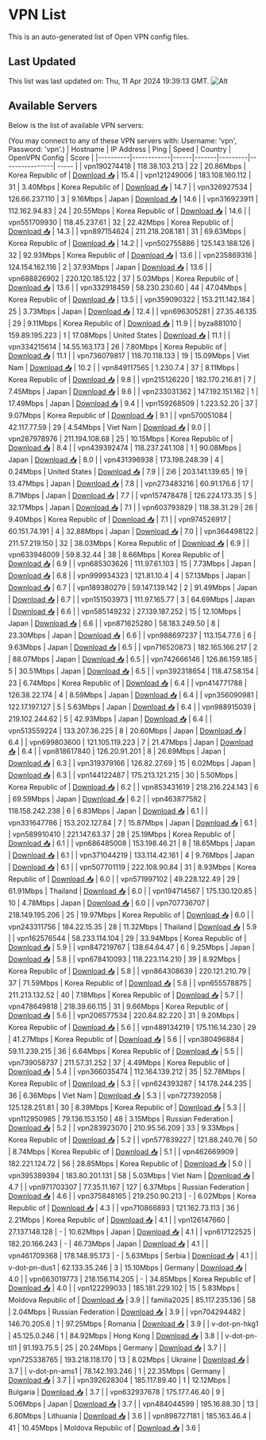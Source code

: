 # VPN List

This is an auto-generated list of Open VPN config files.

## Last Updated

This list was last updated on: Thu, 11 Apr 2024 19:39:13 GMT.
![Alt](https://repobeats.axiom.co/api/embed/186b98318ef1479477931607c1ad7d823f12451f.svg "Repobeats analytics image")

## Available Servers

Below is the list of available VPN servers:

(You may connect to any of these VPN servers with: Username: 'vpn', Password: 'vpn'.)
| Hostname | IP Address | Ping | Speed | Country | OpenVPN Config | Score |
|----------|------------|------|-------|---------|----------------| ----- |
| vpn190274418 | 118.38.103.213 | 22 | 20.86Mbps | Korea Republic of | [Download 📥](./configs/server_0_KR.ovpn) | 15.4 |
| vpn121249006 | 183.108.160.112 | 31 | 3.40Mbps | Korea Republic of | [Download 📥](./configs/server_1_KR.ovpn) | 14.7 |
| vpn326927534 | 126.66.237.110 | 3 | 9.16Mbps | Japan | [Download 📥](./configs/server_2_JP.ovpn) | 14.6 |
| vpn316923911 | 112.162.94.83 | 24 | 20.55Mbps | Korea Republic of | [Download 📥](./configs/server_3_KR.ovpn) | 14.6 |
| vpn551709930 | 118.45.237.61 | 32 | 22.42Mbps | Korea Republic of | [Download 📥](./configs/server_4_KR.ovpn) | 14.3 |
| vpn897154624 | 211.218.208.181 | 31 | 69.63Mbps | Korea Republic of | [Download 📥](./configs/server_5_KR.ovpn) | 14.2 |
| vpn502755886 | 125.143.188.126 | 32 | 92.93Mbps | Korea Republic of | [Download 📥](./configs/server_6_KR.ovpn) | 13.6 |
| vpn235869316 | 124.154.162.116 | 2 | 37.93Mbps | Japan | [Download 📥](./configs/server_7_JP.ovpn) | 13.6 |
| vpn688826902 | 220.120.185.122 | 37 | 5.03Mbps | Korea Republic of | [Download 📥](./configs/server_8_KR.ovpn) | 13.6 |
| vpn332918459 | 58.230.230.60 | 44 | 47.04Mbps | Korea Republic of | [Download 📥](./configs/server_9_KR.ovpn) | 13.5 |
| vpn359090322 | 153.211.142.184 | 25 | 3.73Mbps | Japan | [Download 📥](./configs/server_10_JP.ovpn) | 12.4 |
| vpn696305281 | 27.35.46.135 | 29 | 9.11Mbps | Korea Republic of | [Download 📥](./configs/server_11_KR.ovpn) | 11.9 |
| byza881010 | 159.89.195.223 | 1 | 17.08Mbps | United States | [Download 📥](./configs/server_12_US.ovpn) | 11.1 |
| vpn334215614 | 14.55.163.173 | 26 | 7.80Mbps | Korea Republic of | [Download 📥](./configs/server_13_KR.ovpn) | 11.1 |
| vpn736079817 | 118.70.118.133 | 19 | 15.09Mbps | Viet Nam | [Download 📥](./configs/server_14_VN.ovpn) | 10.2 |
| vpn849117565 | 1.230.7.4 | 37 | 8.11Mbps | Korea Republic of | [Download 📥](./configs/server_15_KR.ovpn) | 9.8 |
| vpn215126220 | 182.170.216.81 | 7 | 7.45Mbps | Japan | [Download 📥](./configs/server_16_JP.ovpn) | 9.6 |
| vpn233031362 | 147.192.151.162 | 1 | 17.49Mbps | Japan | [Download 📥](./configs/server_17_JP.ovpn) | 9.4 |
| vpn159268509 | 1.223.52.20 | 37 | 9.07Mbps | Korea Republic of | [Download 📥](./configs/server_18_KR.ovpn) | 9.1 |
| vpn570051084 | 42.117.77.59 | 29 | 4.54Mbps | Viet Nam | [Download 📥](./configs/server_19_VN.ovpn) | 9.0 |
| vpn287978976 | 211.194.108.68 | 25 | 10.15Mbps | Korea Republic of | [Download 📥](./configs/server_20_KR.ovpn) | 8.4 |
| vpn439392474 | 118.237.241.108 | 1 | 90.08Mbps | Japan | [Download 📥](./configs/server_21_JP.ovpn) | 8.0 |
| vpn431396938 | 173.198.248.39 | 4 | 0.24Mbps | United States | [Download 📥](./configs/server_22_US.ovpn) | 7.9 |
| 2i6 | 203.141.139.65 | 19 | 13.47Mbps | Japan | [Download 📥](./configs/server_23_JP.ovpn) | 7.8 |
| vpn273483216 | 60.91.176.6 | 17 | 8.71Mbps | Japan | [Download 📥](./configs/server_24_JP.ovpn) | 7.7 |
| vpn157478478 | 126.224.173.35 | 5 | 32.17Mbps | Japan | [Download 📥](./configs/server_25_JP.ovpn) | 7.1 |
| vpn603793829 | 118.38.31.29 | 26 | 9.40Mbps | Korea Republic of | [Download 📥](./configs/server_26_KR.ovpn) | 7.1 |
| vpn974526917 | 60.151.74.191 | 4 | 32.88Mbps | Japan | [Download 📥](./configs/server_27_JP.ovpn) | 7.0 |
| vpn364498122 | 211.57.219.150 | 32 | 38.03Mbps | Korea Republic of | [Download 📥](./configs/server_28_KR.ovpn) | 6.9 |
| vpn633946009 | 59.8.32.44 | 38 | 8.66Mbps | Korea Republic of | [Download 📥](./configs/server_29_KR.ovpn) | 6.9 |
| vpn685303626 | 111.97.61.103 | 15 | 7.73Mbps | Japan | [Download 📥](./configs/server_30_JP.ovpn) | 6.8 |
| vpn999934323 | 121.81.10.4 | 4 | 57.13Mbps | Japan | [Download 📥](./configs/server_31_JP.ovpn) | 6.7 |
| vpn189380279 | 59.147.139.142 | 2 | 91.49Mbps | Japan | [Download 📥](./configs/server_32_JP.ovpn) | 6.7 |
| vpn151503973 | 111.97.165.77 | 3 | 64.69Mbps | Japan | [Download 📥](./configs/server_33_JP.ovpn) | 6.6 |
| vpn585149232 | 27.139.187.252 | 15 | 12.10Mbps | Japan | [Download 📥](./configs/server_34_JP.ovpn) | 6.6 |
| vpn871625280 | 58.183.249.50 | 8 | 23.30Mbps | Japan | [Download 📥](./configs/server_35_JP.ovpn) | 6.6 |
| vpn988697237 | 113.154.77.6 | 6 | 9.63Mbps | Japan | [Download 📥](./configs/server_36_JP.ovpn) | 6.5 |
| vpn716520873 | 182.165.166.217 | 2 | 88.07Mbps | Japan | [Download 📥](./configs/server_37_JP.ovpn) | 6.5 |
| vpn742666146 | 126.86.159.185 | 5 | 30.51Mbps | Japan | [Download 📥](./configs/server_38_JP.ovpn) | 6.5 |
| vpn392318654 | 118.47.58.154 | 23 | 6.74Mbps | Korea Republic of | [Download 📥](./configs/server_39_KR.ovpn) | 6.4 |
| vpn414771788 | 126.38.22.174 | 4 | 8.59Mbps | Japan | [Download 📥](./configs/server_40_JP.ovpn) | 6.4 |
| vpn356090981 | 122.17.197.127 | 5 | 5.63Mbps | Japan | [Download 📥](./configs/server_41_JP.ovpn) | 6.4 |
| vpn988915039 | 219.102.244.62 | 5 | 42.93Mbps | Japan | [Download 📥](./configs/server_42_JP.ovpn) | 6.4 |
| vpn513559224 | 133.207.36.225 | 8 | 20.60Mbps | Japan | [Download 📥](./configs/server_43_JP.ovpn) | 6.4 |
| vpn699803600 | 121.105.119.223 | 7 | 21.47Mbps | Japan | [Download 📥](./configs/server_44_JP.ovpn) | 6.4 |
| vpn818617840 | 126.20.91.201 | 8 | 26.69Mbps | Japan | [Download 📥](./configs/server_45_JP.ovpn) | 6.3 |
| vpn319379166 | 126.82.27.69 | 15 | 6.02Mbps | Japan | [Download 📥](./configs/server_46_JP.ovpn) | 6.3 |
| vpn144122487 | 175.213.121.215 | 30 | 5.50Mbps | Korea Republic of | [Download 📥](./configs/server_47_KR.ovpn) | 6.2 |
| vpn853431619 | 218.216.224.143 | 6 | 69.59Mbps | Japan | [Download 📥](./configs/server_48_JP.ovpn) | 6.2 |
| vpn463877582 | 118.158.242.238 | 6 | 6.83Mbps | Japan | [Download 📥](./configs/server_49_JP.ovpn) | 6.1 |
| vpn331647786 | 153.202.127.84 | 7 | 15.87Mbps | Japan | [Download 📥](./configs/server_50_JP.ovpn) | 6.1 |
| vpn589910410 | 221.147.63.37 | 28 | 25.19Mbps | Korea Republic of | [Download 📥](./configs/server_51_KR.ovpn) | 6.1 |
| vpn686485008 | 153.198.46.21 | 8 | 18.65Mbps | Japan | [Download 📥](./configs/server_52_JP.ovpn) | 6.1 |
| vpn371044219 | 133.114.42.161 | 4 | 9.76Mbps | Japan | [Download 📥](./configs/server_53_JP.ovpn) | 6.1 |
| vpn507701119 | 222.108.90.84 | 31 | 8.93Mbps | Korea Republic of | [Download 📥](./configs/server_54_KR.ovpn) | 6.0 |
| vpn571997102 | 49.228.122.49 | 29 | 61.91Mbps | Thailand | [Download 📥](./configs/server_55_TH.ovpn) | 6.0 |
| vpn194714567 | 175.130.120.85 | 10 | 4.78Mbps | Japan | [Download 📥](./configs/server_56_JP.ovpn) | 6.0 |
| vpn707736707 | 218.149.195.206 | 25 | 19.97Mbps | Korea Republic of | [Download 📥](./configs/server_57_KR.ovpn) | 6.0 |
| vpn243311756 | 184.22.15.35 | 28 | 11.32Mbps | Thailand | [Download 📥](./configs/server_58_TH.ovpn) | 5.9 |
| vpn162576544 | 58.233.114.104 | 29 | 33.94Mbps | Korea Republic of | [Download 📥](./configs/server_59_KR.ovpn) | 5.9 |
| vpn847219767 | 138.64.64.47 | 6 | 9.25Mbps | Japan | [Download 📥](./configs/server_60_JP.ovpn) | 5.8 |
| vpn678410093 | 118.223.114.210 | 39 | 8.92Mbps | Korea Republic of | [Download 📥](./configs/server_61_KR.ovpn) | 5.8 |
| vpn864308639 | 220.121.210.79 | 37 | 71.59Mbps | Korea Republic of | [Download 📥](./configs/server_62_KR.ovpn) | 5.8 |
| vpn655578875 | 211.213.132.52 | 40 | 7.18Mbps | Korea Republic of | [Download 📥](./configs/server_63_KR.ovpn) | 5.7 |
| vpn478649818 | 218.39.66.115 | 31 | 9.66Mbps | Korea Republic of | [Download 📥](./configs/server_64_KR.ovpn) | 5.6 |
| vpn206577534 | 220.84.82.220 | 31 | 9.20Mbps | Korea Republic of | [Download 📥](./configs/server_65_KR.ovpn) | 5.6 |
| vpn489134219 | 175.116.14.230 | 29 | 41.27Mbps | Korea Republic of | [Download 📥](./configs/server_66_KR.ovpn) | 5.6 |
| vpn380496884 | 59.11.239.215 | 36 | 6.64Mbps | Korea Republic of | [Download 📥](./configs/server_67_KR.ovpn) | 5.5 |
| vpn739058737 | 211.57.31.252 | 37 | 4.49Mbps | Korea Republic of | [Download 📥](./configs/server_68_KR.ovpn) | 5.4 |
| vpn366035474 | 112.164.139.212 | 35 | 52.78Mbps | Korea Republic of | [Download 📥](./configs/server_69_KR.ovpn) | 5.3 |
| vpn624393287 | 14.178.244.235 | 36 | 6.36Mbps | Viet Nam | [Download 📥](./configs/server_70_VN.ovpn) | 5.3 |
| vpn727392058 | 125.128.251.81 | 30 | 8.39Mbps | Korea Republic of | [Download 📥](./configs/server_71_KR.ovpn) | 5.3 |
| vpn112950985 | 79.136.153.150 | 48 | 3.15Mbps | Russian Federation | [Download 📥](./configs/server_72_RU.ovpn) | 5.2 |
| vpn283923070 | 210.95.56.209 | 33 | 9.33Mbps | Korea Republic of | [Download 📥](./configs/server_73_KR.ovpn) | 5.2 |
| vpn577839227 | 121.88.240.76 | 50 | 8.74Mbps | Korea Republic of | [Download 📥](./configs/server_74_KR.ovpn) | 5.1 |
| vpn462669909 | 182.221.124.72 | 56 | 28.85Mbps | Korea Republic of | [Download 📥](./configs/server_75_KR.ovpn) | 5.0 |
| vpn395389394 | 183.80.201.131 | 58 | 5.03Mbps | Viet Nam | [Download 📥](./configs/server_76_VN.ovpn) | 4.7 |
| vpn971703307 | 77.35.11.167 | 127 | 6.37Mbps | Russian Federation | [Download 📥](./configs/server_77_RU.ovpn) | 4.6 |
| vpn375848165 | 219.250.90.213 | - | 6.02Mbps | Korea Republic of | [Download 📥](./configs/server_78_KR.ovpn) | 4.3 |
| vpn710866893 | 121.162.73.113 | 36 | 2.21Mbps | Korea Republic of | [Download 📥](./configs/server_79_KR.ovpn) | 4.1 |
| vpn126147660 | 27.137.148.128 | - | 10.62Mbps | Japan | [Download 📥](./configs/server_80_JP.ovpn) | 4.1 |
| vpn617122525 | 182.20.166.243 | - | 46.73Mbps | Japan | [Download 📥](./configs/server_81_JP.ovpn) | 4.1 |
| vpn461709368 | 178.148.95.173 | - | 5.63Mbps | Serbia | [Download 📥](./configs/server_82_RS.ovpn) | 4.1 |
| v-dot-pn-dus1 | 62.133.35.246 | 3 | 15.10Mbps | Germany | [Download 📥](./configs/server_83_DE.ovpn) | 4.0 |
| vpn663019773 | 218.156.114.205 | - | 34.85Mbps | Korea Republic of | [Download 📥](./configs/server_84_KR.ovpn) | 4.0 |
| vpn122299033 | 185.181.229.102 | 15 | 5.83Mbps | Moldova Republic of | [Download 📥](./configs/server_85_MD.ovpn) | 3.9 |
| familia2025 | 85.117.235.136 | 58 | 2.04Mbps | Russian Federation | [Download 📥](./configs/server_86_RU.ovpn) | 3.9 |
| vpn704294482 | 146.70.205.6 | 1 | 97.25Mbps | Romania | [Download 📥](./configs/server_87_RO.ovpn) | 3.9 |
| v-dot-pn-hkg1 | 45.125.0.246 | 1 | 84.92Mbps | Hong Kong | [Download 📥](./configs/server_88_HK.ovpn) | 3.8 |
| v-dot-pn-tll1 | 91.193.75.5 | 25 | 20.24Mbps | Germany | [Download 📥](./configs/server_89_DE.ovpn) | 3.7 |
| vpn725338765 | 193.218.118.170 | 13 | 8.02Mbps | Ukraine | [Download 📥](./configs/server_90_UA.ovpn) | 3.7 |
| v-dot-pn-ams1 | 78.142.193.246 | 1 | 22.35Mbps | Germany | [Download 📥](./configs/server_91_DE.ovpn) | 3.7 |
| vpn392628304 | 185.117.89.40 | 1 | 12.12Mbps | Bulgaria | [Download 📥](./configs/server_92_BG.ovpn) | 3.7 |
| vpn632937678 | 175.177.46.40 | 9 | 5.06Mbps | Japan | [Download 📥](./configs/server_93_JP.ovpn) | 3.7 |
| vpn484044599 | 195.16.88.30 | 13 | 6.80Mbps | Lithuania | [Download 📥](./configs/server_94_LT.ovpn) | 3.6 |
| vpn898727181 | 185.163.46.4 | 41 | 10.45Mbps | Moldova Republic of | [Download 📥](./configs/server_95_MD.ovpn) | 3.6 |

